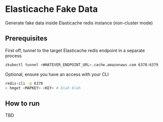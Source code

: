 # Elasticache Fake Data

Generate fake data inside Elasticache redis instance (non-cluster mode)


## Prerequisites

First off, tunnel to the target Elasticache redis endpoint in a separate process

```sh
zkubectl tunnel <WHATEVER_ENDPOINT_URL>.cache.amazonaws.com 6378:6379
```

Optional, ensure you have an access with your CLI

```sh
redis-cli -p 6378
> hmget <MAPKEY> <KEY> # blah blah
```

## How to run

TBD

